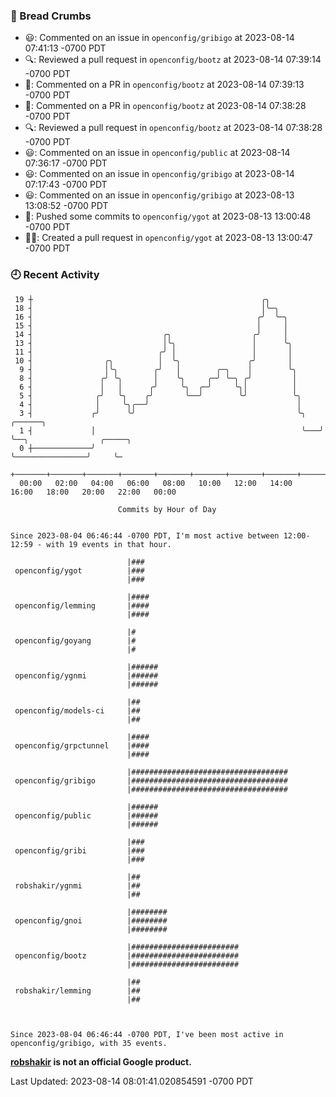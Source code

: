 ### 🍞 Bread Crumbs

 * 😃: Commented on an issue in `openconfig/gribigo` at 2023-08-14 07:41:13 -0700 PDT
 * 🔍: Reviewed a pull request in  `openconfig/bootz` at 2023-08-14 07:39:14 -0700 PDT
 * 💬: Commented on a PR in  `openconfig/bootz` at 2023-08-14 07:39:13 -0700 PDT
 * 💬: Commented on a PR in  `openconfig/bootz` at 2023-08-14 07:38:28 -0700 PDT
 * 🔍: Reviewed a pull request in  `openconfig/bootz` at 2023-08-14 07:38:28 -0700 PDT
 * 😃: Commented on an issue in `openconfig/public` at 2023-08-14 07:36:17 -0700 PDT
 * 😃: Commented on an issue in `openconfig/gribigo` at 2023-08-14 07:17:43 -0700 PDT
 * 😃: Commented on an issue in `openconfig/gribigo` at 2023-08-13 13:08:52 -0700 PDT
 * 🚢: Pushed some commits to `openconfig/ygot` at 2023-08-13 13:00:48 -0700 PDT
 * ✍🏼: Created a pull request in `openconfig/ygot` at 2023-08-13 13:00:47 -0700 PDT

### 🕘 Recent Activity
```
 19 ┼                                                   ╭╮
 18 ┤                                                   │╰─╮
 16 ┤                                                  ╭╯  ╰─╮
 15 ┤                                                  │     │
 14 ┤                             ╭╮                  ╭╯     │
 13 ┤                             │╰╮                 │      ╰╮
 11 ┤                            ╭╯ │                 │       │
 10 ┤                ╭╮          │  ╰╮               ╭╯       │
  9 ┤                │╰╮        ╭╯   │        ╭─╮    │        ╰╮
  8 ┤               ╭╯ ╰╮       │    ╰╮     ╭─╯ ╰─╮ ╭╯         │
  6 ┤               │   │      ╭╯     ╰╮  ╭─╯     ╰╮│          │
  5 ┤              ╭╯   ╰╮    ╭╯       ╰──╯        ╰╯          ╰╮
  4 ┤              │     ╰╮╭──╯                                 │
  3 ┤             ╭╯      ╰╯                                    ╰╮   ╭──────╮
  1 ┤             │                                              ╰───╯      ╰──╮                ╭─────╮
  0 ┼─────────────╯                                                            ╰────────────────╯     ╰─
    +───────+───────+───────+───────+───────+───────+───────+───────+───────+───────+───────+───────+────
  00:00   02:00   04:00   06:00   08:00   10:00   12:00   14:00   16:00   18:00   20:00   22:00   00:00   

						Commits by Hour of Day


Since 2023-08-04 06:46:44 -0700 PDT, I'm most active between 12:00-12:59 - with 19 events in that hour.

```



```
                          |###
 openconfig/ygot          |###
                          |###

                          |####
 openconfig/lemming       |####
                          |####

                          |#
 openconfig/goyang        |#
                          |#

                          |######
 openconfig/ygnmi         |######
                          |######

                          |##
 openconfig/models-ci     |##
                          |##

                          |####
 openconfig/grpctunnel    |####
                          |####

                          |###################################
 openconfig/gribigo       |###################################
                          |###################################

                          |######
 openconfig/public        |######
                          |######

                          |###
 openconfig/gribi         |###
                          |###

                          |##
 robshakir/ygnmi          |##
                          |##

                          |########
 openconfig/gnoi          |########
                          |########

                          |########################
 openconfig/bootz         |########################
                          |########################

                          |##
 robshakir/lemming        |##
                          |##



Since 2023-08-04 06:46:44 -0700 PDT, I've been most active in openconfig/gribigo, with 35 events.

```
**[robshakir](mailto:robjs@google.com) is not an official Google product.**  


Last Updated: 2023-08-14 08:01:41.020854591 -0700 PDT
